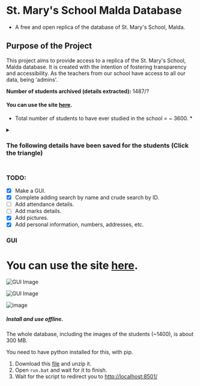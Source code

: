 # St. Mary's School Malda Database

* A free and open replica of the database of St. Mary's School, Malda.

## Purpose of the Project

This project aims to provide access to a replica of the St. Mary's School, Malda database. It is created with the intention of fostering transparency and accessibility. As the teachers from our school have access to all our data, being 'admins'.

**Number of students archived (details extracted):** 1487/?

#### You can use the site [here](https://st-marys-school-malda-archive.streamlit.app/).


* Total number of students to have ever studied in the school = ~ 3600. *
<details>
  <summary> <h3> The following details have been saved for the students (Click the triangle) <h3> </summary>
  
  - Current Address
  - Mobile No (Current)
  - Admission No
  - Class
  - Section
  - Roll No
  - Date of Birth
  - Mother's Mobile No
  - Mobile No (Permanent)
  - City/Village (Permanent)
  - Permanent Address
  - Father's Name
  - Occupation (Father)
  - House (Leo, Britto etc.)
  - Admission Date
  - Session
  - Place of Birth
  - Certificate No
  - Blood Group
  - Aadhar No
  - Gender
  - Religion
  - Ration Type
  - Category
  - Certificate
  - Mother Tongue
  - Any Illness
  - Previous School
  - Cast
  - Qualification (Father)
  - Nationality
  - Marital Status
  - Email ID
  - Guardian Name
  - Parent Income
  - Mother's Name
  - Occupation (Mother)
  - Mother's Qualification
  - Email Code
  - Address Details
    - City/Village (Current)
    - District (Current)
    - Post Office (Current)
    - Police Station (Current)
    - State (Current)
    - Pincode
    - District (Permanent)
    - Post Office (Permanent)
    - Police Station (Permanent)
    - State (Permanent)
    - Pincode (Permanent)
  - Account Holder Name
  - Account Name
  - IFSC Code
  - Bank Name
  - Branch Name
</details>

### TODO:
- [x] Make a GUI.
- [x] Complete adding search by name and crude search by ID.
- [ ] Add attendance details.
- [ ] Add marks details.
- [x] Add pictures.
- [x] Add personal information, numbers, addresses, etc.

### GUI

# You can use the site [here](https://st-marys-school-malda-archive.streamlit.app/).

![GUI Image](https://github.com/Zephyriyn/St.-Marys-School-Malda-Archive/assets/147987822/f0b0c656-a73e-4a48-b3b6-1ceb972442c8)

![GUI Image](https://github.com/Zephyriyn/St.-Marys-School-Malda-Archive/assets/147987822/9d675008-33bb-46b6-a116-6e66767cb0e5)

![image](https://github.com/Zephyriyn/St.-Marys-School-Malda-Archive/assets/147987822/9beba318-6814-40db-a6f8-2c06dc871a88)


##### Install and use offline.
The whole database, including the images of the students (~1400), is about 300 MB.

You need to have python installed for this, with pip.

1. Download this [file](https://www.mediafire.com/file/nijrm2wmv6e1qe8/School+Records+V_0.1.zip/file) and unzip it.
2. Open `run.bat` and wait for it to finish.
3. Wait for the script to redirect you to [http://localhost:8501/](http://localhost:8501/)
